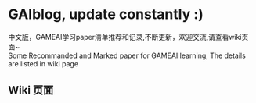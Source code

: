 # GAIblog, update constantly :)
中文版，GAMEAI学习paper清单推荐和记录,不断更新，欢迎交流,请查看wiki页面~  
Some Recommanded and Marked paper for GAMEAI learning, The details are listed in wiki page  
<h2 href="https://github.com/ls361664056/GameAI-paper-list/wiki/GameAi-paper-list">Wiki 页面</h2>
